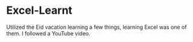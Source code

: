 # Excel-Learnt
Utilized the Eid vacation learning a few things, learning Excel was one of them. I followed a YouTube video.
